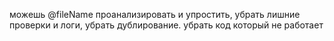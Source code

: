 можешь @fileName проанализировать и упростить, убрать лишние проверки и логи, убрать дублирование. убрать код который не работает